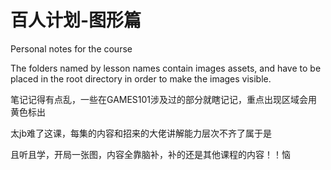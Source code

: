 # 百人计划-图形篇

Personal notes for the course

The folders named by lesson names contain images assets, and have to be placed in the root directory in order to make the images visible.

笔记记得有点乱，一些在GAMES101涉及过的部分就瞎记记，重点出现区域会用黄色标出

太jb难了这课，每集的内容和招来的大佬讲解能力层次不齐了属于是

且听且学，开局一张图，内容全靠脑补，补的还是其他课程的内容！！恼
